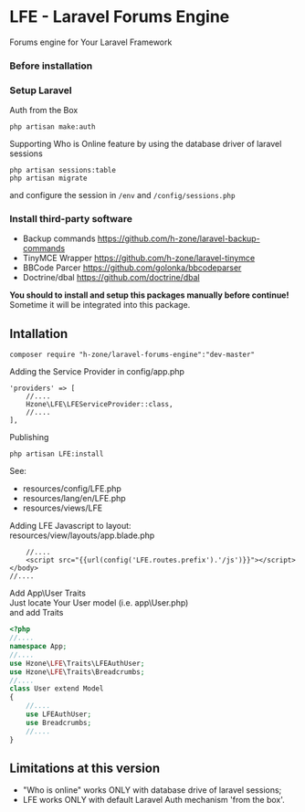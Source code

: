 # LFE - Laravel Forums Engine
Forums engine for Your Laravel Framework

### Before installation

### Setup Laravel

Auth from the Box
```
php artisan make:auth
```

Supporting Who is Online feature by using the database driver of laravel sessions
```
php artisan sessions:table
php artisan migrate
```
and configure the session in `/env` and `/config/sessions.php`

### Install third-party software
* Backup commands https://github.com/h-zone/laravel-backup-commands
* TinyMCE Wrapper https://github.com/h-zone/laravel-tinymce
* BBCode Parcer https://github.com/golonka/bbcodeparser
* Doctrine/dbal https://github.com/doctrine/dbal

**You should to install and setup this packages manually before continue!**
Sometime it will be integrated into this package.

## Intallation
```
composer require "h-zone/laravel-forums-engine":"dev-master"
```

Adding the Service Provider in config/app.php
```
'providers' => [
    //....
    Hzone\LFE\LFEServiceProvider::class,
    //....
],
```

Publishing
```
php artisan LFE:install
```
See:
* resources/config/LFE.php
* resources/lang/en/LFE.php
* resources/views/LFE

Adding LFE Javascript to layout:<br />
resources/view/layouts/app.blade.php
```
    //....
    <script src="{{url(config('LFE.routes.prefix').'/js')}}"></script>
</body>
//....
```

Add App\User Traits<br />
Just locate Your User model (i.e. app\User.php)<br />
and add Traits
```php
<?php
//....
namespace App;
//....
use Hzone\LFE\Traits\LFEAuthUser;
use Hzone\LFE\Traits\Breadcrumbs;
//....
class User extend Model
{
    //....
    use LFEAuthUser;
    use Breadcrumbs;
    //....
}
```

## Limitations at this version
- "Who is online" works ONLY with database drive of laravel sessions;
- LFE works ONLY with default Laravel Auth mechanism 'from the box'.
